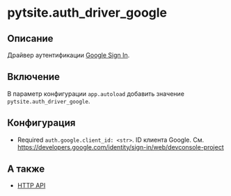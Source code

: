# pytsite.auth_driver_google

## Описание
Драйвер аутентификации [Google Sign In](https://developers.google.com/identity/sign-in/web/).

## Включение
В параметр конфигурации `app.autoload` добавить значение `pytsite.auth_driver_google`.

## Конфигурация
* Required `auth.google.client_id: <str>`. ID клиента Google. 
  См. https://developers.google.com/identity/sign-in/web/devconsole-project

## А также
- [HTTP API](http_api.md)
